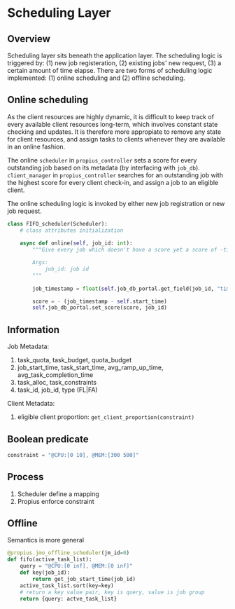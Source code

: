 # Scheduling Layer
## Overview
Scheduling layer sits beneath the application layer. The scheduling logic is triggered by: (1) new job registeration, (2) existing jobs' new request, (3) a certain amount of time elapse. There are two forms of scheduling logic implemented: (1) online scheduling and (2) offline scheduling.

## Online scheduling
As the client resources are highly dynamic, it is difficult to keep track of every available client resources long-term, which involves constant state checking and updates. It is therefore more appropiate to remove any state for client resources, and assign tasks to clients whenever they are available in an online fashion.

The online `scheduler` in `propius_controller` sets a score for every outstanding job based on its metadata (by interfacing with `job_db`). `client_manager` in `propius_controller` searches for an outstanding job with the highest score for every client check-in, and assign a job to an eligible client.

The online scheduling logic is invoked by either new job registration or new job request.

```python
class FIFO_scheduler(Scheduler):
    # class attributes initialization
    
    async def online(self, job_id: int):
        """Give every job which doesn't have a score yet a score of -timestamp

        Args:
            job_id: job id
        """
        
        job_timestamp = float(self.job_db_portal.get_field(job_id, "timestamp"))

        score = - (job_timestamp - self.start_time)
        self.job_db_portal.set_score(score, job_id)
```


## Information
Job Metadata:
1. task_quota, task_budget, quota_budget
2. job_start_time, task_start_time, avg_ramp_up_time, avg_task_completion_time
3. task_alloc, task_constraints
4. task_id, job_id, type (FL|FA)

Client Metadata:
1. eligible client proportion: `get_client_proportion(constraint)`

## Boolean predicate
```python
constraint = "@CPU:[0 10], @MEM:[300 500]"
```
## Process
1. Scheduler define a mapping
2. Propius enforce constraint

## Offline
Semantics is more general
```python
@propius.jmo_offline_scheduler(jm_id=0)
def fifo(active_task_list):
    query = "@CPU:[0 inf], @MEM:[0 inf]"
    def key(job_id):
        return get_job_start_time(job_id)
    active_task_list.sort(key=key)
    # return a key value pair, key is query, value is job group
    return {query: actve_task_list}
```

